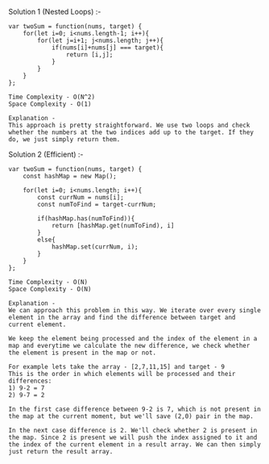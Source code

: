 Solution 1 (Nested Loops) :-

    var twoSum = function(nums, target) {
        for(let i=0; i<nums.length-1; i++){
            for(let j=i+1; j<nums.length; j++){
                if(nums[i]+nums[j] === target){
                    return [i,j];
                }
            }
        }
    };

    Time Complexity - O(N^2)
    Space Complexity - O(1)

    Explanation -
    This approach is pretty straightforward. We use two loops and check whether the numbers at the two indices add up to the target. If they do, we just simply return them.

Solution 2 (Efficient) :-

    var twoSum = function(nums, target) {
        const hashMap = new Map();

        for(let i=0; i<nums.length; i++){
            const currNum = nums[i];
            const numToFind = target-currNum;

            if(hashMap.has(numToFind)){
                return [hashMap.get(numToFind), i]
            }
            else{
                hashMap.set(currNum, i);
            }
        }
    };

    Time Complexity - O(N)
    Space Complexity - O(N)

    Explanation -
    We can approach this problem in this way. We iterate over every single element in the array and find the difference between target and current element.

    We keep the element being processed and the index of the element in a map and everytime we calculate the new difference, we check whether the element is present in the map or not.

    For example lets take the array - [2,7,11,15] and target - 9
    This is the order in which elements will be processed and their differences:
    1) 9-2 = 7
    2) 9-7 = 2

    In the first case difference between 9-2 is 7, which is not present in the map at the current moment, but we'll save (2,0) pair in the map.

    In the next case difference is 2. We'll check whether 2 is present in the map. Since 2 is present we will push the index assigned to it and the index of the current element in a result array. We can then simply just return the result array.
